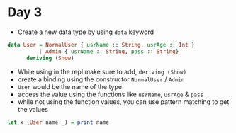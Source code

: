 # Day 3

- Create a new data type by using `data` keyword

```haskell
data User = NormalUser { usrName :: String, usrAge :: Int }
     	  | Admin { usrName :: String, pass :: String}
	  deriving (Show)
```

- While using in the repl make sure to add, `deriving (Show)`
- create a binding using the constructor `NormalUser` / `Admin`
- `User` would be the name of the type
- access the value using the functions like `usrName`, `usrAge` & `pass`
- while not using the function values, you can use pattern matching to get the values
```haskell
let x (User name _) = print name
```